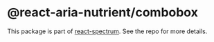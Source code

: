 # @react-aria-nutrient/combobox

This package is part of [react-spectrum](https://github.com/adobe/react-spectrum). See the repo for more details.
